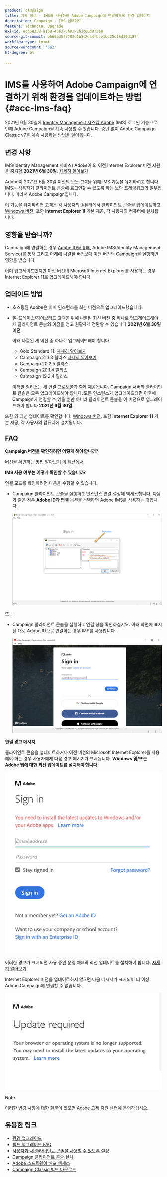 ```yaml
---
product: campaign
title: 기술 정보 - IMS를 사용하여 Adobe Campaign에 연결하도록 환경 업데이트
description: Campaign - IMS 업데이트
feature: Technote, Upgrade
exl-id: ecb5a258-a150-46a3-8b83-2b2c06d873ee
source-git-commit: b666535f7f82d1b8c2da4fbce1bc25cf8d39d187
workflow-type: tm+mt
source-wordcount: '562'
ht-degree: 5%

---
```


# IMS를 사용하여 Adobe Campaign에 연결하기 위해 환경을 업데이트하는 방법 {#acc-ims-faq}



2021년 6월 30일에 [Identity Management 시스템 Adobe](https://helpx.adobe.com/kr/enterprise/using/identity.html) (IMS) 로그인 기능으로 인해 Adobe Campaign을 계속 사용할 수 있습니다. 중단 없이 Adobe Campaign Classic v7을 계속 사용하는 방법을 알아봅니다.

## 변경 사항

IMS(Identity Management 서비스) Adobe이 의 이전 Internet Explorer 버전 지원을 중지함 **2021년 6월 30일**. [자세히 알아보기](https://helpx.adobe.com/x-productkb/global/update-operating-system-and-browser.html)

Adobe이 2021년 6월 30일 이전의 모든 고객을 위해 IMS 기능을 유지하려고 합니다. IMS는 사용자가 클라이언트 콘솔에 로그인할 수 있도록 하는 보안 프레임워크의 일부입니다. 따라서 Adobe Campaign입니다.

이 기능을 유지하려면 고객은 각 사용자의 컴퓨터에서 클라이언트 콘솔을 업데이트하고 [Windows 버전](../../rn/using/compatibility-matrix.md#ClientConsoleoperatingsystems), 포함 **Internet Explorer 11** 기본 제공, 각 사용자의 컴퓨터에 설치됩니다.

## 영향을 받습니까?

Campaign에 연결하는 경우 [Adobe ID을 통해](../../integrations/using/about-adobe-id.md), Adobe IMS(Identity Management Service)를 통해 그리고 아래에 나열된 버전보다 이전 버전의 Campaign을 실행하면 영향을 받습니다.

이미 업그레이드했지만 이전 버전의 Microsoft Internet Explorer를 사용하는 경우 Internet Explorer 11로 업그레이드해야 합니다.

## 업데이트 방법

* 호스팅된 Adobe은 이미 인스턴스를 최신 버전으로 업그레이드했습니다.

* 온-프레미스/하이브리드 고객은 위에 나열된 최신 버전 중 하나로 업그레이드해야 새 클라이언트 콘솔의 이점을 얻고 원활하게 전환할 수 있습니다 **2021년 6월 30일 이전**.

  아래 나열된 새 버전 중 하나로 업그레이드해야 합니다.

   * Gold Standard 11. [자세히 알아보기](../../rn/using/gold-standard.md)
   * Campaign 21.1.3 릴리스 [자세히 알아보기](../../rn/using/latest-release.md)
   * Campaign 20.2.5 릴리스
   * Campaign 20.1.4 릴리스
   * Campaign 19.2.4 릴리스

  이러한 릴리스는 새 연결 프로토콜과 함께 제공됩니다. Campaign 서버와 클라이언트 콘솔은 모두 업그레이드해야 합니다. 모든 인스턴스가 업그레이드되면 이후에 Campaign에 연결할 수 있을 뿐만 아니라 클라이언트 콘솔을 이 버전으로 업그레이드해야 합니다 **2021년 6월 30일**.

또한 의 최신 업데이트를 확인합니다. [Windows 버전](../../rn/using/compatibility-matrix.md#ClientConsoleoperatingsystems), 포함 **Internet Explorer 11** 기본 제공, 각 사용자의 컴퓨터에 설치됩니다.

## FAQ

**Campaign 버전을 확인하려면 어떻게 해야 합니까?**

버전을 확인하는 방법 알아보기 [이 섹션에서](../../platform/using/launching-adobe-campaign.md#getting-your-campaign-version).


**IMS 사용 여부는 어떻게 확인할 수 있습니까?**

연결 모드를 확인하려면 다음을 수행할 수 있습니다.

* Campaign 클라이언트 콘솔을 실행하고 인스턴스 연결 설정에 액세스합니다. 다음과 같은 경우 **Adobe ID과 연결** 옵션을 선택하면 Adobe IMS를 사용하는 것입니다.

  ![](../../integrations/using/assets/ims_1.png)

또는

* Campaign 클라이언트 콘솔을 실행하고 연결 창을 확인하십시오. 아래 화면에 표시된 대로 Adobe ID으로 연결하는 경우 IMS를 사용합니다.

  ![](../../integrations/using/assets/adobeID.png)

**연결 경고 메시지**

클라이언트 콘솔을 업데이트하거나 이전 버전의 Microsoft Internet Explorer를 사용해야 하는 경우 사용자에게 다음 경고 메시지가 표시됩니다. **Windows 및/또는 Adobe 앱에 대한 최신 업데이트를 설치해야 합니다.**

![](../../integrations/using/assets/do-not-localize/errorMsg.png)

이러한 경고가 표시되면 사용 중인 운영 체제의 최신 업데이트를 설치해야 합니다. [자세히 알아보기](https://helpx.adobe.com/x-productkb/global/update-operating-system-and-browser.html)

Internet Explorer 버전을 업데이트하지 않으면 다음 메시지가 표시되어 더 이상 Adobe Campaign에 연결할 수 없습니다.

![](../../integrations/using/assets/do-not-localize/errorUpdateReq.png)

>[!NOTE]
>
>이러한 변경 사항에 대한 질문이 있으면 [Adobe 고객 지원 센터](https://helpx.adobe.com/kr/enterprise/admin-guide.html/enterprise/using/support-for-experience-cloud.ug.html)에 문의하십시오.
>

## 유용한 링크

* [환경 업그레이드](../../production/using/build-upgrade.md)
* [빌드 업그레이드 FAQ](../../platform/using/faq-build-upgrade.md)
* [사용자가 새 클라이언트 콘솔을 사용할 수 있도록 설정](../../installation/using/client-console-availability-for-windows.md)
* [Campaign 클라이언트 콘솔 설치](../../installation/using/installing-the-client-console.md)
* [Adobe 소프트웨어 배포 액세스](https://experienceleague.adobe.com/docs/experience-cloud/software-distribution/home.html?lang=ko)
* [Campaign Classic 빌드 다운로드](https://experience.adobe.com/#/downloads/content/software-distribution/ko/campaign.html)
